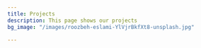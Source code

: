 ```yaml
---
title: Projects
description: This page shows our projects
bg_image: "/images/roozbeh-eslami-YlVjrBkfXt8-unsplash.jpg"

---
```

